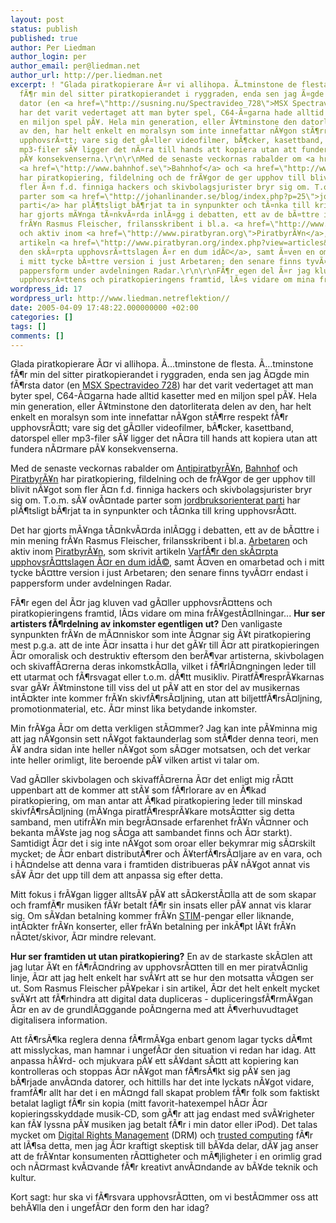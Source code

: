 ```yaml
---
layout: post
status: publish
published: true
author: Per Liedman
author_login: per
author_email: per@liedman.net
author_url: http://per.liedman.net
excerpt: ! "Glada piratkopierare Ã¤r vi allihopa. Ã…tminstone de flesta. Ã…tminstone
  fÃ¶r min del sitter piratkopierandet i ryggraden, enda sen jag Ã¤gde min fÃ¶rsta
  dator (en <a href=\"http://susning.nu/Spectravideo_728\">MSX Spectravideo 728</a>)
  har det varit vedertaget att man byter spel, C64-Ã¤garna hade alltid kasetter med
  en miljon spel pÃ¥. Hela min generation, eller Ã¥tminstone den datorliterata delen
  av den, har helt enkelt en moralsyn som inte innefattar nÃ¥gon stÃ¶rre respekt fÃ¶r
  upphovsrÃ¤tt; vare sig det gÃ¤ller videofilmer, bÃ¶cker, kasettband, datorspel eller
  mp3-filer sÃ¥ ligger det nÃ¤ra till hands att kopiera utan att fundera nÃ¤rmare
  pÃ¥ konsekvenserna.\r\n\r\nMed de senaste veckornas rabalder om <a href=\"http://www.antipiratbyran.se\">AntipiratbyrÃ¥n</a>,
  <a href=\"http://www.bahnhof.se\">Bahnhof</a> och <a href=\"http://www.piratbyran.org\">PiratbyrÃ¥n</a>
  har piratkopiering, fildelning och de frÃ¥gor de ger upphov till blivit nÃ¥got som
  fler Ã¤n f.d. finniga hackers och skivbolagsjurister bryr sig om. T.o.m. sÃ¥ ovÃ¤ntade
  parter som <a href=\"http://johanlinander.se/blog/index.php?p=25\">jordbruksorienterat
  parti</a> har plÃ¶tsligt bÃ¶rjat ta in synpunkter och tÃ¤nka till kring upphovsrÃ¤tt.\r\n\r\nDet
  har gjorts mÃ¥nga tÃ¤nkvÃ¤rda inlÃ¤gg i debatten, ett av de bÃ¤ttre i min mening
  frÃ¥n Rasmus Fleischer, frilansskribent i bl.a. <a href=\"http://www.arbetaren.se\">Arbetaren</a>
  och aktiv inom <a href=\"http://www.piratbyran.org\">PiratbyrÃ¥n</a>, som skrivit
  artikeln <a href=\"http://www.piratbyran.org/index.php?view=articles&id=96\">VarfÃ¶r
  den skÃ¤rpta upphovsrÃ¤ttslagen Ã¤r en dum idÃ©</a>, samt Ã¤ven en omarbetad och
  i mitt tycke bÃ¤ttre version i just Arbetaren; den senare finns tyvÃ¤rr endast i
  pappersform under avdelningen Radar.\r\n\r\nFÃ¶r egen del Ã¤r jag kluven vad gÃ¤ller
  upphovsrÃ¤ttens och piratkopieringens framtid, lÃ¤s vidare om mina frÃ¥gestÃ¤llningar...\n"
wordpress_id: 17
wordpress_url: http://www.liedman.netreflektion//
date: 2005-04-09 17:48:22.000000000 +02:00
categories: []
tags: []
comments: []
---
```

Glada piratkopierare Ã¤r vi allihopa. Ã…tminstone de flesta. Ã…tminstone fÃ¶r min del sitter piratkopierandet i ryggraden, enda sen jag Ã¤gde min fÃ¶rsta dator (en <a href="http://susning.nu/Spectravideo_728">MSX Spectravideo 728</a>) har det varit vedertaget att man byter spel, C64-Ã¤garna hade alltid kasetter med en miljon spel pÃ¥. Hela min generation, eller Ã¥tminstone den datorliterata delen av den, har helt enkelt en moralsyn som inte innefattar nÃ¥gon stÃ¶rre respekt fÃ¶r upphovsrÃ¤tt; vare sig det gÃ¤ller videofilmer, bÃ¶cker, kasettband, datorspel eller mp3-filer sÃ¥ ligger det nÃ¤ra till hands att kopiera utan att fundera nÃ¤rmare pÃ¥ konsekvenserna.

Med de senaste veckornas rabalder om <a href="http://www.antipiratbyran.se">AntipiratbyrÃ¥n</a>, <a href="http://www.bahnhof.se">Bahnhof</a> och <a href="http://www.piratbyran.org">PiratbyrÃ¥n</a> har piratkopiering, fildelning och de frÃ¥gor de ger upphov till blivit nÃ¥got som fler Ã¤n f.d. finniga hackers och skivbolagsjurister bryr sig om. T.o.m. sÃ¥ ovÃ¤ntade parter som <a href="http://johanlinander.se/blog/index.php?p=25">jordbruksorienterat parti</a> har plÃ¶tsligt bÃ¶rjat ta in synpunkter och tÃ¤nka till kring upphovsrÃ¤tt.

Det har gjorts mÃ¥nga tÃ¤nkvÃ¤rda inlÃ¤gg i debatten, ett av de bÃ¤ttre i min mening frÃ¥n Rasmus Fleischer, frilansskribent i bl.a. <a href="http://www.arbetaren.se">Arbetaren</a> och aktiv inom <a href="http://www.piratbyran.org">PiratbyrÃ¥n</a>, som skrivit artikeln <a href="http://www.piratbyran.org/index.php?view=articles&id=96">VarfÃ¶r den skÃ¤rpta upphovsrÃ¤ttslagen Ã¤r en dum idÃ©</a>, samt Ã¤ven en omarbetad och i mitt tycke bÃ¤ttre version i just Arbetaren; den senare finns tyvÃ¤rr endast i pappersform under avdelningen Radar.

FÃ¶r egen del Ã¤r jag kluven vad gÃ¤ller upphovsrÃ¤ttens och piratkopieringens framtid, lÃ¤s vidare om mina frÃ¥gestÃ¤llningar...
<a id="more"></a><a id="more-17"></a>
<b>Hur ser artisters fÃ¶rdelning av inkomster egentligen ut?</b>
Den vanligaste synpunkten frÃ¥n de mÃ¤nniskor som inte Ã¤gnar sig Ã¥t piratkopiering mest p.g.a. att de inte Ã¤r insatta i hur det gÃ¥r till Ã¤r att piratkopieringen Ã¤r omoralisk och destruktiv eftersom den berÃ¶var artisterna, skivbolagen och skivaffÃ¤rerna deras inkomstkÃ¤lla, vilket i fÃ¶rlÃ¤ngningen leder till ett utarmat och fÃ¶rsvagat eller t.o.m. dÃ¶tt musikliv. PiratfÃ¶resprÃ¥karnas svar gÃ¥r Ã¥tminstone till viss del ut pÃ¥ att en stor del av musikernas intÃ¤kter inte kommer frÃ¥n skivfÃ¶rsÃ¤ljning, utan att biljettfÃ¶rsÃ¤ljning, promotionmaterial, etc. Ã¤r minst lika betydande inkomster.

Min frÃ¥ga Ã¤r om detta verkligen stÃ¤mmer? Jag kan inte pÃ¥minna mig att jag nÃ¥gonsin sett nÃ¥got faktaunderlag som stÃ¶der denna teori,  men Ã¥ andra sidan inte heller nÃ¥got som sÃ¤ger motsatsen, och det verkar inte heller orimligt, lite beroende pÃ¥ vilken artist vi talar om.

Vad gÃ¤ller skivbolagen och skivaffÃ¤rerna Ã¤r det enligt mig rÃ¤tt uppenbart att de kommer att stÃ¥ som fÃ¶rlorare av en Ã¶kad piratkopiering, om man antar att Ã¶kad piratkopiering leder till minskad skivfÃ¶rsÃ¤ljning (mÃ¥nga piratfÃ¶resprÃ¥kare motsÃ¤tter sig detta samband, men utifrÃ¥n min begrÃ¤nsade erfarenhet frÃ¥n vÃ¤nner och bekanta mÃ¥ste jag nog sÃ¤ga att sambandet finns och Ã¤r starkt). Samtidigt Ã¤r det i sig inte nÃ¥got som oroar eller bekymrar mig sÃ¤rskilt mycket; de Ã¤r enbart distributÃ¶rer och Ã¥terfÃ¶rsÃ¤ljare av en vara, och i hÃ¤ndelse att denna vara i framtiden distribueras pÃ¥ nÃ¥got annat vis sÃ¥ Ã¤r det upp till dem att anpassa sig efter detta.

Mitt fokus i frÃ¥gan ligger alltsÃ¥ pÃ¥ att sÃ¤kerstÃ¤lla att de som skapar och framfÃ¶r musiken fÃ¥r betalt fÃ¶r sin insats eller pÃ¥ annat vis klarar sig. Om sÃ¥dan betalning kommer frÃ¥n <a href="http://www.stim.se">STIM</a>-pengar eller liknande, intÃ¤kter frÃ¥n konserter, eller frÃ¥n betalning per inkÃ¶pt lÃ¥t frÃ¥n nÃ¤tet/skivor, Ã¤r mindre relevant.

<b>Hur ser framtiden ut utan piratkopiering?</b>
En av de starkaste skÃ¤len att jag lutar Ã¥t en fÃ¶rÃ¤ndring av upphovsrÃ¤tten till en mer piratvÃ¤nlig linje, Ã¤r att jag helt enkelt har svÃ¥rt att se hur den motsatta vÃ¤gen ser ut. Som Rasmus Fleischer pÃ¥pekar i sin artikel, Ã¤r det helt enkelt mycket svÃ¥rt att fÃ¶rhindra att digital data dupliceras - dupliceringsfÃ¶rmÃ¥gan Ã¤r en av de grundlÃ¤ggande poÃ¤ngerna med att Ã¶verhuvudtaget digitalisera information.

Att fÃ¶rsÃ¶ka reglera denna fÃ¶rmÃ¥ga enbart genom lagar tycks dÃ¶mt att misslyckas, man hamnar i ungefÃ¤r den situation vi redan har idag. Att anpassa hÃ¥rd- och mjukvara pÃ¥ ett sÃ¥dant sÃ¤tt att kopiering kan kontrolleras och stoppas Ã¤r nÃ¥got man fÃ¶rsÃ¶kt sig pÃ¥ sen jag bÃ¶rjade anvÃ¤nda datorer, och hittills har det inte lyckats nÃ¥got vidare, framfÃ¶r allt har det i en mÃ¤ngd fall skapat problem fÃ¶r folk som faktiskt betalat lagligt fÃ¶r sin kopia (mitt favorit-hatexempel hÃ¤r Ã¤r kopieringsskyddade musik-CD, som gÃ¶r att jag endast med svÃ¥righeter kan fÃ¥ lyssna pÃ¥ musiken jag betalt fÃ¶r i min dator eller iPod). Det talas mycket om <a href="http://en.wikipedia.org/wiki/Digital_rights_management">Digital Rights Management</a> (DRM) och <a href="http://en.wikipedia.org/wiki/Trusted_computing">trusted computing</a> fÃ¶r att lÃ¶sa detta, men jag Ã¤r kraftigt skeptisk till bÃ¥da delar, dÃ¥ jag anser att de frÃ¥ntar konsumenten rÃ¤ttigheter och mÃ¶jligheter i en orimlig grad och nÃ¤rmast kvÃ¤vande fÃ¶r kreativt anvÃ¤ndande av bÃ¥de teknik och kultur.

Kort sagt: hur ska vi fÃ¶rsvara upphovsrÃ¤tten, om vi bestÃ¤mmer oss att behÃ¥lla den i ungefÃ¤r den form den har idag?

